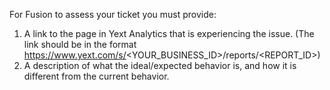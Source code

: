 For Fusion to assess your ticket you must provide:

1. A link to the page in Yext Analytics that is experiencing the issue. (The
   link should be in the format
   https://www.yext.com/s/<YOUR_BUSINESS_ID>/reports/<REPORT_ID>)
2. A description of what the ideal/expected behavior is, and how it is different
   from the current behavior.
